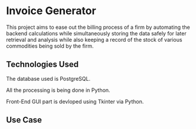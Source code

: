 # Invoice Generator

This project aims to ease out the billing process of a firm by automating the backend calculations while simultaneously storing the data safely for later retrieval and analysis while also keeping a record of the stock of various commodities being sold by the firm.


## Technologies Used

 The database used is PostgreSQL. 
 
 All the processing is being done in Python.
 
 Front-End GUI part is devloped using Tkinter via Python.


## Use Case
